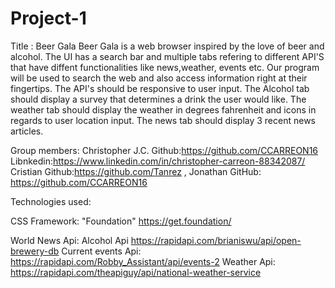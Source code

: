 # Project-1
 Title : Beer Gala
Beer Gala is a web browser inspired by the love of beer and alcohol. The UI has a search bar and multiple tabs refering to different API'S that have diffent functionalities like news,weather, events etc. 
Our program will be used to search the web and also access information right at their fingertips.
The API's should be responsive to user input.
The Alcohol tab should display a survey that determines a drink the user would like.
The weather tab should display the weather in degrees fahrenheit and icons in regards to user location input. 
The news tab should display 3 recent news articles.

Group members:
Christopher J.C. Github:https://github.com/CCARREON16 Libnkedin:https://www.linkedin.com/in/christopher-carreon-88342087/
Cristian Github:https://github.com/Tanrez ,
Jonathan GitHub: https://github.com/CCARREON16
 
 Technologies used:
 
CSS Framework: "Foundation" https://get.foundation/

 World News Api: 
Alcohol Api https://rapidapi.com/brianiswu/api/open-brewery-db
Current events Api: https://rapidapi.com/Robby_Assistant/api/events-2
Weather Api: https://rapidapi.com/theapiguy/api/national-weather-service
